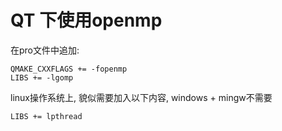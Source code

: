 # QT 下使用openmp

在pro文件中追加:

```
QMAKE_CXXFLAGS += -fopenmp
LIBS += -lgomp
```

linux操作系统上, 貌似需要加入以下内容, windows + mingw不需要

```
LIBS += lpthread
```
